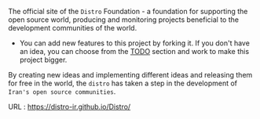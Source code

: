 The official site of the ‍‍``Distro`` Foundation - a foundation for supporting the open source world, producing and monitoring projects beneficial to the development communities of the world. 

- You can add new features to this project by forking it. If you don't have an idea, you can choose from the [TODO](TODO.md) section and work to make this project bigger.

By creating new ideas and implementing different ideas and releasing them for free in the world, the ``distro`` has taken a step in the development of ``Iran's open source communities``.

URL : https://distro-ir.github.io/Distro/
